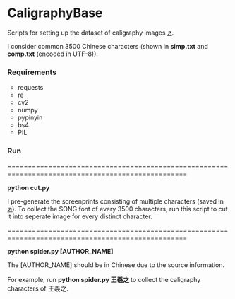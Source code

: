 <h1> CaligraphyBase </h1>
<p> Scripts for setting up the dataset of caligraphy images <a href = "http://www.sfzd.cn/">↗</a>. </p>
<p> I consider common 3500 Chinese characters (shown in <b>simp.txt</b> and <b>comp.txt</b> (encoded in UTF-8)). </p>

<h3> Requirements </h3>
<ul type="circle">
  <li>requests</li>
  <li>re</li>
  <li>cv2</li>
  <li>numpy</li>
  <li>pypinyin</li>
  <li>bs4</li>
  <li>PIL</li>
</ul>

<h3> Run </h3>
<p>==================================================================================================</p>
<p><b> python cut.py </b></p>
<p> I pre-generate the screenprints consisting of multiple characters (saved in <a href = "https://github.com/MarshalLeeeeee/CaligraphyBase/tree/master/raw">↗</a>). To collect the SONG font of every 3500 characters, run this script to cut it into seperate image for every distinct character.</p>

<p>==================================================================================================</p>
<p><b> python spider.py [AUTHOR_NAME] </b></p>
<p> The [AUTHOR_NAME] should be in Chinese due to the source information. </p>
<p> For example, run <b> python spider.py 王羲之 </b> to collect the caligraphy characters of 王羲之. </p>
